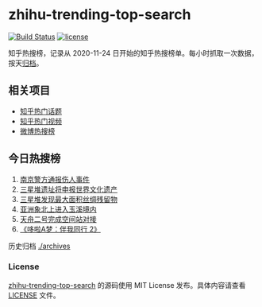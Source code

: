 # zhihu-trending-top-search

[![Build Status](https://github.com/justjavac/zhihu-trending-top-search/workflows/ci/badge.svg?branch=main)](https://github.com/justjavac/zhihu-trending-top-search/actions)
[![license](https://img.shields.io/github/license/justjavac/zhihu-trending-top-search)](https://github.com/justjavac/zhihu-trending-top-search/blob/main/LICENSE)

知乎热搜榜，记录从 2020-11-24 日开始的知乎热搜榜单。每小时抓取一次数据，按天[归档](./archives)。

## 相关项目

- [知乎热门话题](https://github.com/justjavac/zhihu-trending-hot-questions)
- [知乎热门视频](https://github.com/justjavac/zhihu-trending-hot-video)
- [微博热搜榜](https://github.com/justjavac/weibo-trending-hot-search)

## 今日热搜榜

<!-- BEGIN -->
<!-- 最后更新时间 Mon May 31 2021 05:22:43 GMT+0800 (China Standard Time) -->

1. [南京警方通报伤人事件](https://www.zhihu.com/search?q=南京新街口)
2. [三星堆遗址将申报世界文化遗产](https://www.zhihu.com/search?q=三星堆)
3. [三星堆发现最大面积丝绸残留物](https://www.zhihu.com/search?q=三星堆)
4. [亚洲象北上进入玉溪境内](https://www.zhihu.com/search?q=亚洲象)
5. [天舟二号完成空间站对接](https://www.zhihu.com/search?q=天舟二号)
6. [《哆啦A梦：伴我同行 2》](https://www.zhihu.com/search?q=哆啦A梦：伴我同行2)

<!-- END -->

历史归档 [./archives](./archives)

### License

[zhihu-trending-top-search](https://github.com/justjavac/zhihu-trending-top-search)
的源码使用 MIT License 发布。具体内容请查看 [LICENSE](./LICENSE) 文件。
